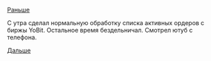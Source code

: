 [Раньше](2018.06.24.md)

С утра сделал нормальную обработку списка активных ордеров с биржы YoBit.
Остальное время бездельничал.
Смотрел ютуб с телефона.

[Дальше](2018.06.26.md)